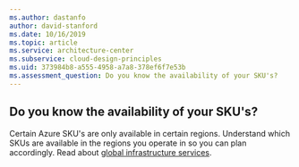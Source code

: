 ```yaml
---
ms.author: dastanfo
author: david-stanford
ms.date: 10/16/2019
ms.topic: article
ms.service: architecture-center
ms.subservice: cloud-design-principles
ms.uid: 373984b8-a555-4958-a7a8-378ef6f7e53b
ms.assessment_question: Do you know the availability of your SKU's?
---
```

## Do you know the availability of your SKU's?

Certain Azure SKU's are only available in certain regions. Understand which SKUs are available in the regions you operate in so you can plan accordingly. Read about [global infrastructure services](https://azure.microsoft.com/global-infrastructure/services/).
